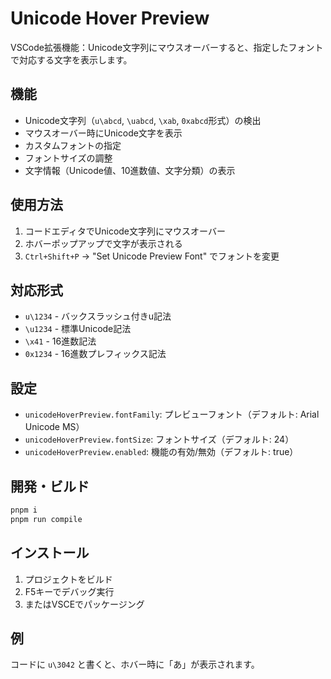 # Unicode Hover Preview

VSCode拡張機能：Unicode文字列にマウスオーバーすると、指定したフォントで対応する文字を表示します。

## 機能

- Unicode文字列（`u\abcd`, `\uabcd`, `\xab`, `0xabcd`形式）の検出
- マウスオーバー時にUnicode文字を表示
- カスタムフォントの指定
- フォントサイズの調整
- 文字情報（Unicode値、10進数値、文字分類）の表示

## 使用方法

1. コードエディタでUnicode文字列にマウスオーバー
2. ホバーポップアップで文字が表示される
3. `Ctrl+Shift+P` → "Set Unicode Preview Font" でフォントを変更

## 対応形式

- `u\1234` - バックスラッシュ付きu記法
- `\u1234` - 標準Unicode記法
- `\x41` - 16進数記法
- `0x1234` - 16進数プレフィックス記法

## 設定

- `unicodeHoverPreview.fontFamily`: プレビューフォント（デフォルト: Arial Unicode MS）
- `unicodeHoverPreview.fontSize`: フォントサイズ（デフォルト: 24）
- `unicodeHoverPreview.enabled`: 機能の有効/無効（デフォルト: true）

## 開発・ビルド

```bash
pnpm i
pnpm run compile
```

## インストール

1. プロジェクトをビルド
2. F5キーでデバッグ実行
3. またはVSCEでパッケージング

## 例

コードに `u\3042` と書くと、ホバー時に「あ」が表示されます。

